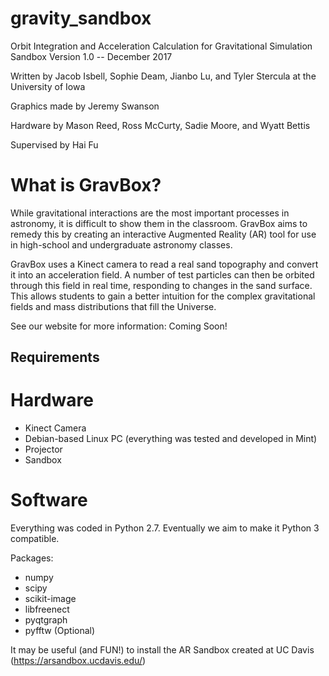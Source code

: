 # gravity_sandbox

Orbit Integration and Acceleration Calculation for Gravitational Simulation Sandbox
Version 1.0  --  December 2017

Written by Jacob Isbell, Sophie Deam, Jianbo Lu, and Tyler Stercula at the University of Iowa

Graphics made by Jeremy Swanson

Hardware by Mason Reed, Ross McCurty, Sadie Moore, and Wyatt Bettis

Supervised by Hai Fu

# What is GravBox?

While gravitational interactions are the most important processes in astronomy, it is difficult to show them in the classroom. GravBox aims to remedy this by creating an interactive Augmented Reality (AR) tool for use in high-school and undergraduate astronomy classes. 

GravBox uses a Kinect camera to read a real sand topography and convert it into an acceleration field. A number of test particles can then be orbited through this field in real time, responding to changes in the sand surface. This allows students to gain a better intuition for the complex gravitational fields and mass distributions that fill the Universe. 

See our website for more information: Coming Soon!

Requirements
------------
# Hardware
- Kinect Camera
- Debian-based Linux PC (everything was tested and developed in Mint)
- Projector
- Sandbox

# Software

Everything was coded in Python 2.7. Eventually we aim to make it Python 3 compatible.

Packages:
- numpy
- scipy
- scikit-image
- libfreenect
- pyqtgraph
- pyfftw (Optional)

It may be useful (and FUN!) to install the AR Sandbox created at UC Davis (https://arsandbox.ucdavis.edu/)


